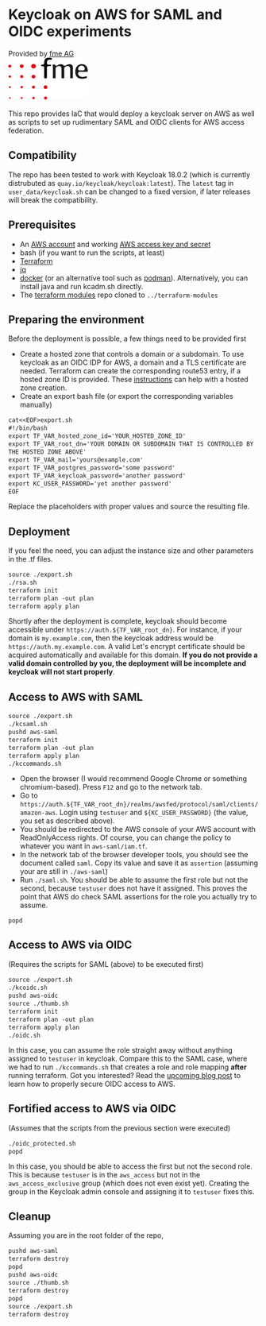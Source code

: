 # Keycloak on AWS for SAML and OIDC experiments
Provided by [fme AG](https://www.fme.de/dienstleistungen/technology-services/cloud-technologien/)<br/> 
![fmeLogo.png](fmeLogo.png "fme logo")<br/><br/>
This repo provides IaC that would deploy a keycloak server on AWS as well as scripts to set up rudimentary SAML and OIDC clients for AWS access federation.

## Compatibility
The repo has been tested to work with Keycloak 18.0.2 (which is currently distrubuted as `quay.io/keycloak/keycloak:latest`). The `latest` tag in `user_data/keycloak.sh` can be changed to a fixed version, if later releases will break the compatibility.

## Prerequisites
  - An [AWS account](https://aws.amazon.com) and working [AWS access key and secret](https://docs.aws.amazon.com/cli/latest/userguide/cli-chap-configure.html)
  - bash (if you want to run the scripts, at least)
  - [Terraform](https://www.terraform.io/downloads)
  - [jq](https://stedolan.github.io/jq/)
  - [docker](https://docs.docker.com/engine/install/) (or an alternative tool such as [podman](https://podman.io/getting-started/)). Alternatively, you can install java and run kcadm.sh directly.
  - The [terraform modules](https://github.com/konstl000/terraform-modules) repo cloned to `../terraform-modules`

## Preparing the environment
Before the deployment is possible, a few things need to be provided first

  - Create a hosted zone that controls a domain or a subdomain. To use keycloak as an OIDC IDP for AWS, a domain and a TLS certificate are needed. Terraform can create the corresponding route53 entry, if a hosted zone ID is provided. These [instructions](https://docs.aws.amazon.com/Route53/latest/DeveloperGuide/CreatingHostedZone.html) can help with a hosted zone creation.
  - Create an export bash file (or export the corresponding variables manually)
```
cat<<EOF>export.sh
#!/bin/bash
export TF_VAR_hosted_zone_id='YOUR_HOSTED_ZONE_ID'
export TF_VAR_root_dn='YOUR DOMAIN OR SUBDOMAIN THAT IS CONTROLLED BY THE HOSTED ZONE ABOVE'
export TF_VAR_mail='yours@example.com'
export TF_VAR_postgres_password='some password'
export TF_VAR_keycloak_password='another password'
export KC_USER_PASSWORD='yet another password'
EOF
```
  Replace the placeholders with proper values and source the resulting file.

## Deployment
If you feel the need, you can adjust the instance size and other parameters in the .tf files.

```
source ./export.sh
./rsa.sh
terraform init
terraform plan -out plan
terraform apply plan
```

Shortly after the deployment is complete, keycloak should become accessible under `https://auth.${TF_VAR_root_dn}`. For instance, if your domain is `my.example.com`, then the keycloak address would be `https://auth.my.example.com`. A valid Let's encrypt certificate should be acquired automatically and available for this domain. **If you do not provide a valid domain controlled by you, the deployment will be incomplete and keycloak will not start properly**.

## Access to AWS with SAML
```
source ./export.sh
./kcsaml.sh
pushd aws-saml
terraform init
terraform plan -out plan
terraform apply plan
./kccommands.sh
```
 - Open the browser (I would recommend Google Chrome or something chromium-based). Press `F12` and go to the network tab.
 - Go to `https://auth.${TF_VAR_root_dn}/realms/awsfed/protocol/saml/clients/amazon-aws`. Login using `testuser` and `${KC_USER_PASSWORD}` (the value, you set as described above).
 - You should be redirected to the AWS console of your AWS account with ReadOnlyAccess rights. Of course, you can change the policy to whatever you want in `aws-saml/iam.tf`.
 - In the network tab of the browser developer tools, you should see the document called `saml`. Copy its value and save it as `assertion` (assuming your are still in `./aws-saml`)
 - Run `./saml.sh`. You should be able to assume the first role but not the second, because `testuser` does not have it assigned. This proves the point that AWS do check SAML assertions for the role you actually try to assume.

```
popd
```
## Access to AWS via OIDC
(Requires the scripts for SAML (above) to be executed first)
```
source ./export.sh
./kcoidc.sh
pushd aws-oidc
source ./thumb.sh
terraform init
terraform plan -out plan
terraform apply plan
./oidc.sh
```
In this case, you can assume the role straight away without anything assigned to `testuser` in keycloak. Compare this to the SAML case, where we had to run `./kccommands.sh` that creates a role and role mapping **after** running terraform.
Got you interested? Read the [upcoming blog post](https://content.fme.de/blog) to learn how to properly secure OIDC access to AWS.

## Fortified access to AWS via OIDC
(Assumes that the scripts from the previous section were executed)
```
./oidc_protected.sh
popd
```
In this case, you should be able to access the first but not the second role. This is because `testuser` is in the `aws_access` but not in the `aws_access_exclusive` group (which does not even exist yet).
Creating the group in the Keycloak admin console and assigning it to `testuser` fixes this.

## Cleanup
Assuming you are in the root folder of the repo,
```
pushd aws-saml
terraform destroy
popd
pushd aws-oidc
source ./thumb.sh
terraform destroy
popd
source ./export.sh
terraform destroy
```


